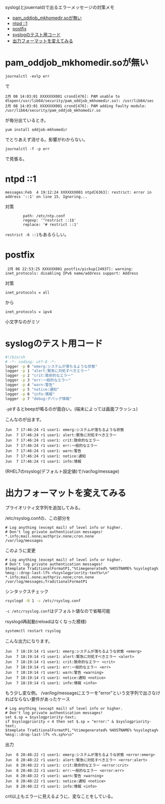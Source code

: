 syslog(とjouernald)で出るエラーメッセージの対策メモ

- [pam_oddjob_mkhomedir.soが無い](#pam_oddjob_mkhomedirsoが無い)
- [ntpd ::1](#ntpd-1)
- [postfix](#postfix)
- [syslogのテスト用コード](#syslogのテスト用コード)
- [出力フォーマットを変えてみる](#出力フォーマットを変えてみる)

# pam_oddjob_mkhomedir.soが無い

```
journalctl -exlp err
```

で

```
2月 08 14:03:01 XXXXXXX001 crond[476]: PAM unable to dlopen(/usr/lib64/security/pam_oddjob_mkhomedir.so): /usr/lib64/sec
2月 08 14:03:01 XXXXXXX001 crond[476]: PAM adding faulty module: /usr/lib64/security/pam_oddjob_mkhomedir.so
```

が毎分出ているとき。

```
yum install oddjob-mkhomedir
```

でとりあえず消せる。影響がわからない。

```
journalctl -f -p err
```

で見張る。

# ntpd ::1

```
messages:Feb  4 19:12:24 XXXXXXX001 ntpd[6363]: restrict: error in address '::1' on line 15. Ignoring...
```

対策

```
        path: /etc/ntp.conf
        regexp: '^restrict ::1$'
        replace: '# restrict ::1'
```

`restrict -6 ::1`もあるらしい。

# postfix

```
 2月 06 22:53:25 XXXXXX001 postfix/pickup[24937]: warning: inet_protocols: disabling IPv6 name/address support: Address
```

対策

```
inet_protocols = all
```

から

```
inet_protocols = ipv4
```

小文字なのがミソ

# syslogのテスト用コード

```bash
#!/bin/sh
# -*- coding: utf-8 -*-
logger -p 0 "emerg:システムが落ちるような状態"
logger -p 1 "alert:緊急に対処すべきエラー"
logger -p 2 "crit:致命的なエラー"
logger -p 3 "err:一般的なエラー"
logger -p 4 "warn:警告"
logger -p 5 "notice:通知"
logger -p 6 "info:情報"
logger -p 7 "debug:デバッグ情報"
```

`-p0`するとbeepが鳴るのが面白い。(端末によっては画面フラッシュ)

こんなのが出ます。

```
Jun  7 17:46:24 r1 user1: emerg:システムが落ちるような状態
Jun  7 17:46:24 r1 user1: alert:緊急に対処すべきエラー
Jun  7 17:46:24 r1 user1: crit:致命的なエラー
Jun  7 17:46:24 r1 user1: err:一般的なエラー
Jun  7 17:46:24 r1 user1: warn:警告
Jun  7 17:46:24 r1 user1: notice:通知
Jun  7 17:46:24 r1 user1: info:情報
```

(RHEL7のrsyslog(デフォルト設定値)で/var/log/message)

# 出力フォーマットを変えてみる

プライオリティ文字列を追加してみる。

/etc/rsyslog.confの、この部分を

```
# Log anything (except mail) of level info or higher.
# Don't log private authentication messages!
*.info;mail.none;authpriv.none;cron.none                /var/log/messages
```

このように変更

```
# Log anything (except mail) of level info or higher.
# Don't log private authentication messages!
$template TraditionalFormatP1,"%timegenerated% %HOSTNAME% %syslogtag% %msg:::drop-last-lf% <%syslogpriority-text%>\n"
*.info;mail.none;authpriv.none;cron.none                /var/log/messages;TraditionalFormatP1
```

シンタックスチェック

```bash
rsyslogd -N 1 -c /etc/rsyslog.conf
```

`-c /etc/rsyslog.conf`はデフォルト値なので省略可能

rsyslogd再起動(reloadはなくなった模様)

```bash
systemctl restart rsyslog
```

こんな出力になります。

```
Jun  7 18:19:14 r1 user1: emerg:システムが落ちるような状態 <emerg>
Jun  7 18:19:14 r1 user1: alert:緊急に対処すべきエラー <alert>
Jun  7 18:19:14 r1 user1: crit:致命的なエラー <crit>
Jun  7 18:19:14 r1 user1: err:一般的なエラー <err>
Jun  7 18:19:14 r1 user1: warn:警告 <warning>
Jun  7 18:19:14 r1 user1: notice:通知 <notice>
Jun  7 18:19:14 r1 user1: info:情報 <info>
```

もう少し変な例。
/var/log/messageにエラーを"error"という文字列で出さなければならない要件があったケース

```
# Log anything (except mail) of level info or higher.
# Don't log private authentication messages!
set $.sp = $syslogpriority-text;
if $syslogpriority < 4 then set $.sp = "error:" & $syslogpriority-text;
$template TraditionalFormatP1,"%timegenerated% %HOSTNAME% %syslogtag% %msg:::drop-last-lf% <%.sp%>\n"
```

出力

```
Jun  8 20:48:22 r1 user1: emerg:システムが落ちるような状態 <error:emerg>
Jun  8 20:48:22 r1 user1: alert:緊急に対処すべきエラー <error:alert>
Jun  8 20:48:22 r1 user1: crit:致命的なエラー <error:crit>
Jun  8 20:48:22 r1 user1: err:一般的なエラー <error:err>
Jun  8 20:48:22 r1 user1: warn:警告 <warning>
Jun  8 20:48:22 r1 user1: notice:通知 <notice>
Jun  8 20:48:22 r1 user1: info:情報 <info>
```

crit以上もエラーに見えるように、変なことをしている。
